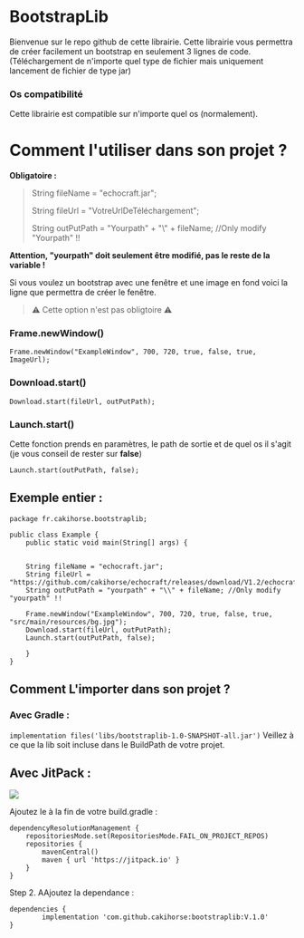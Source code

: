 # BootstrapLib

Bienvenue sur le repo github de cette librairie. 
Cette librairie vous permettra de créer facilement un bootstrap en seulement 3 lignes de code.
(Téléchargement de n'importe quel type de fichier mais uniquement lancement de fichier de type jar)

### Os compatibilité

Cette librairie est compatible sur n'importe quel os (normalement).

# __Comment l'utiliser dans son projet ?__

**Obligatoire :**

 >String fileName = "echocraft.jar";
> 
  > String fileUrl = "VotreUrlDeTéléchargement";
> 
   > String outPutPath = "Yourpath" + "\\" + fileName; //Only modify "Yourpath" !!
> 
 **Attention, "yourpath" doit seulement être modifié, pas le reste de la variable !**

Si vous voulez un bootstrap avec une fenêtre et une image en fond voici la ligne que permettra de créer le fenêtre.


> ⚠ Cette option n'est pas obligtoire ⚠

### Frame.newWindow()

```Frame.newWindow("ExampleWindow", 700, 720, true, false, true, ImageUrl);```

### Download.start()

```Download.start(fileUrl, outPutPath);```

### Launch.start()

Cette fonction prends en paramètres, le path de sortie et de quel os il s'agit (je vous conseil de rester sur **false**) 



```Launch.start(outPutPath, false);```

## Exemple entier :

```
package fr.cakihorse.bootstraplib;

public class Example {
    public static void main(String[] args) {


    String fileName = "echocraft.jar";
    String fileUrl = "https://github.com/cakihorse/echocraft/releases/download/V1.2/echocraft.jar";
    String outPutPath = "yourpath" + "\\" + fileName; //Only modify "yourpath" !!

    Frame.newWindow("ExampleWindow", 700, 720, true, false, true, "src/main/resources/bg.jpg");
    Download.start(fileUrl, outPutPath);
    Launch.start(outPutPath, false);

    }
}
```
## Comment L'importer dans son projet ?

### Avec Gradle : 

``implementation files('libs/bootstraplib-1.0-SNAPSHOT-all.jar')``
Veillez à ce que la lib soit incluse dans le BuildPath de votre projet.

## Avec JitPack :
[![](https://jitpack.io/v/cakihorse/bootstraplib.svg)](https://jitpack.io/#cakihorse/bootstraplib)


Ajoutez le à la fin de votre build.gradle :

	dependencyResolutionManagement {
		repositoriesMode.set(RepositoriesMode.FAIL_ON_PROJECT_REPOS)
		repositories {
			mavenCentral()
			maven { url 'https://jitpack.io' }
		}
	}
Step 2. AAjoutez la dependance : 

	dependencies {
	        implementation 'com.github.cakihorse:bootstraplib:V.1.0'
	}
